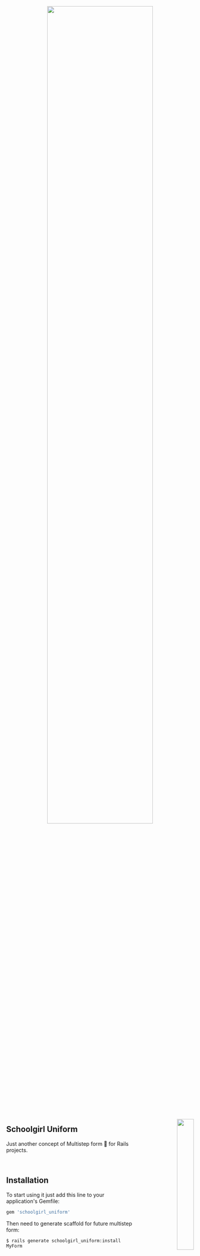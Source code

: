 <br>
<br>
<p align="center">
  <img align="center" width="75%" src="https://user-images.githubusercontent.com/2478436/210048098-9d09b442-f057-42e1-b77b-94277928e452.png"/> 
</p>
<br>
<br>
<p align="right">
  <img align="right" width="30%" src="https://user-images.githubusercontent.com/2478436/210023063-339c9be3-5ac3-4d9b-87a1-60d1d8462861.png"/> 
</p>


## Schoolgirl Uniform

Just another concept of Multistep form :feet: for Rails projects.

<br>

## Installation

To start using it just add this line to your application's Gemfile:

```ruby
gem 'schoolgirl_uniform'
```

Then need to generate scaffold for future multistep form:

    $ rails generate schoolgirl_uniform:install MyForm

<br clear="right">
    
## Usage

TODO ...


## Contributing

Bug reports and pull requests are welcome on GitHub at https://github.com/vergilet/schoolgirl_uniform
    
Feel free to contribute:
1. Fork it (https://github.com/vergilet/schoolgirl_uniform/fork)
2. Create your feature branch (git checkout -b my-new-feature)
3. Commit your changes (git commit -am 'Add some feature')
4. Push to the branch (git push origin my-new-feature)
5. Create new Pull Request



## License
The gem is available as open source under the terms of the MIT License.

Copyright © 2016 Yaro.

[![GitHub license](https://img.shields.io/badge/license-MIT-brightgreen)](https://raw.githubusercontent.com/vergilet/schoolgirl_uniform/master/LICENSE)

